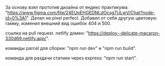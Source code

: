 За основу взял прототив дизайна от яндекс практикума: "https://www.figma.com/file/24EUnEHGEDNLdOcxg7ULwV/Chat?node-id=0%3A1".
Делал не pixel perfect. Добавил от себя другую цветовую гамму, изменил внешний вид ошибок 404 и 500.

ссылка на pull request.
netlify домен: "https://deploy--delicate-macaron-330d69.netlify.app/".

команды parcel для сборки: 
"npm run dev" и "npm run build". 

команда для раздачи статики через express: 
"npm run start".
